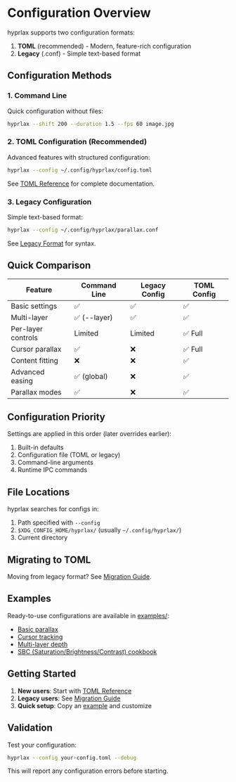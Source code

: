 # Configuration Overview

hyprlax supports two configuration formats:

1. **TOML** (recommended) - Modern, feature-rich configuration
2. **Legacy** (.conf) - Simple text-based format

## Configuration Methods

### 1. Command Line
Quick configuration without files:
```bash
hyprlax --shift 200 --duration 1.5 --fps 60 image.jpg
```

### 2. TOML Configuration (Recommended)
Advanced features with structured configuration:
```bash
hyprlax --config ~/.config/hyprlax/config.toml
```

See [TOML Reference](toml-reference.md) for complete documentation.

### 3. Legacy Configuration
Simple text-based format:
```bash
hyprlax --config ~/.config/hyprlax/parallax.conf
```

See [Legacy Format](legacy-format.md) for syntax.

## Quick Comparison

| Feature | Command Line | Legacy Config | TOML Config |
|---------|-------------|---------------|-------------|
| Basic settings | ✅ | ✅ | ✅ |
| Multi-layer | ✅ (--layer) | ✅ | ✅ |
| Per-layer controls | Limited | Limited | ✅ Full |
| Cursor parallax | ✅ | ❌ | ✅ Full |
| Content fitting | ❌ | ❌ | ✅ |
| Advanced easing | ✅ (global) | ❌ | ✅ |
| Parallax modes | ✅ | ❌ | ✅ |

## Configuration Priority

Settings are applied in this order (later overrides earlier):
1. Built-in defaults
2. Configuration file (TOML or legacy)
3. Command-line arguments
4. Runtime IPC commands

## File Locations

hyprlax searches for configs in:
1. Path specified with `--config`
2. `$XDG_CONFIG_HOME/hyprlax/` (usually `~/.config/hyprlax/`)
3. Current directory

## Migrating to TOML

Moving from legacy format? See [Migration Guide](migration-guide.md).

## Examples

Ready-to-use configurations are available in [examples/](examples/):
- [Basic parallax](examples/basic.toml)
- [Cursor tracking](examples/cursor-parallax.toml)  
- [Multi-layer depth](examples/multi-layer.toml)
- [SBC (Saturation/Brightness/Contrast) cookbook](examples/sbc-cookbook.toml)

## Getting Started

1. **New users**: Start with [TOML Reference](toml-reference.md)
2. **Legacy users**: See [Migration Guide](migration-guide.md)
3. **Quick setup**: Copy an [example](examples/) and customize

## Validation

Test your configuration:
```bash
hyprlax --config your-config.toml --debug
```

This will report any configuration errors before starting.
